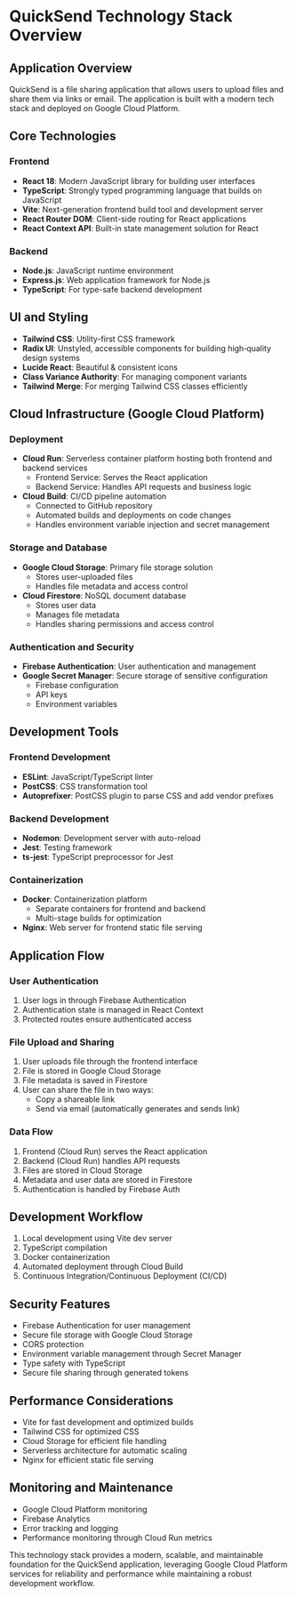 # QuickSend Technology Stack Overview

## Application Overview
QuickSend is a file sharing application that allows users to upload files and share them via links or email. The application is built with a modern tech stack and deployed on Google Cloud Platform.

## Core Technologies

### Frontend
- **React 18**: Modern JavaScript library for building user interfaces
- **TypeScript**: Strongly typed programming language that builds on JavaScript
- **Vite**: Next-generation frontend build tool and development server
- **React Router DOM**: Client-side routing for React applications
- **React Context API**: Built-in state management solution for React

### Backend
- **Node.js**: JavaScript runtime environment
- **Express.js**: Web application framework for Node.js
- **TypeScript**: For type-safe backend development

## UI and Styling
- **Tailwind CSS**: Utility-first CSS framework
- **Radix UI**: Unstyled, accessible components for building high‑quality design systems
- **Lucide React**: Beautiful & consistent icons
- **Class Variance Authority**: For managing component variants
- **Tailwind Merge**: For merging Tailwind CSS classes efficiently

## Cloud Infrastructure (Google Cloud Platform)

### Deployment
- **Cloud Run**: Serverless container platform hosting both frontend and backend services
  - Frontend Service: Serves the React application
  - Backend Service: Handles API requests and business logic
- **Cloud Build**: CI/CD pipeline automation
  - Connected to GitHub repository
  - Automated builds and deployments on code changes
  - Handles environment variable injection and secret management

### Storage and Database
- **Google Cloud Storage**: Primary file storage solution
  - Stores user-uploaded files
  - Handles file metadata and access control
- **Cloud Firestore**: NoSQL document database
  - Stores user data
  - Manages file metadata
  - Handles sharing permissions and access control

### Authentication and Security
- **Firebase Authentication**: User authentication and management
- **Google Secret Manager**: Secure storage of sensitive configuration
  - Firebase configuration
  - API keys
  - Environment variables

## Development Tools

### Frontend Development
- **ESLint**: JavaScript/TypeScript linter
- **PostCSS**: CSS transformation tool
- **Autoprefixer**: PostCSS plugin to parse CSS and add vendor prefixes

### Backend Development
- **Nodemon**: Development server with auto-reload
- **Jest**: Testing framework
- **ts-jest**: TypeScript preprocessor for Jest

### Containerization
- **Docker**: Containerization platform
  - Separate containers for frontend and backend
  - Multi-stage builds for optimization
- **Nginx**: Web server for frontend static file serving

## Application Flow

### User Authentication
1. User logs in through Firebase Authentication
2. Authentication state is managed in React Context
3. Protected routes ensure authenticated access

### File Upload and Sharing
1. User uploads file through the frontend interface
2. File is stored in Google Cloud Storage
3. File metadata is saved in Firestore
4. User can share the file in two ways:
   - Copy a shareable link
   - Send via email (automatically generates and sends link)

### Data Flow
1. Frontend (Cloud Run) serves the React application
2. Backend (Cloud Run) handles API requests
3. Files are stored in Cloud Storage
4. Metadata and user data are stored in Firestore
5. Authentication is handled by Firebase Auth

## Development Workflow
1. Local development using Vite dev server
2. TypeScript compilation
3. Docker containerization
4. Automated deployment through Cloud Build
5. Continuous Integration/Continuous Deployment (CI/CD)

## Security Features
- Firebase Authentication for user management
- Secure file storage with Google Cloud Storage
- CORS protection
- Environment variable management through Secret Manager
- Type safety with TypeScript
- Secure file sharing through generated tokens

## Performance Considerations
- Vite for fast development and optimized builds
- Tailwind CSS for optimized CSS
- Cloud Storage for efficient file handling
- Serverless architecture for automatic scaling
- Nginx for efficient static file serving

## Monitoring and Maintenance
- Google Cloud Platform monitoring
- Firebase Analytics
- Error tracking and logging
- Performance monitoring through Cloud Run metrics

This technology stack provides a modern, scalable, and maintainable foundation for the QuickSend application, leveraging Google Cloud Platform services for reliability and performance while maintaining a robust development workflow. 